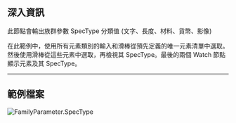 ## 深入資訊
此節點會輸出族群參數 SpecType 分類值 (文字、長度、材料、貨幣、影像)

在此範例中，使用所有元素類別的輸入和滑棒從預先定義的唯一元素清單中選取。然後使用滑棒從這些元素中選取，再檢視其 SpecType。最後的兩個 Watch 節點顯示元素及其 SpecType。

___
## 範例檔案

![FamilyParameter.SpecType](./Revit.Elements.FamilyParameter.SpecType_img.jpg)
